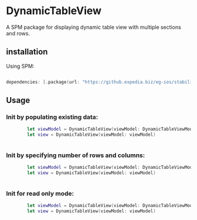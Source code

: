 # DynamicTableView
A SPM package for displaying dynamic table view with multiple sections and rows.

## installation
Using SPM:

```swift

dependencies: [.package(url: "https://github.expedia.biz/eg-ios/stability-tracker-ios.git", .upToNextMinor(from: "1.0.0"))]
```

## Usage
### Init by populating existing data: 
```swift
        let viewModel = DynamicTableView(viewModel: DynamicTableViewModel(tableData: [["R1", "R2", "R3"], ["C1", "2", "3"], ["C2", "5", "6"]], config: DynamicTableConfig(isEditable: true, keyboardType: .decimalPad), onDynamicTableUpdated: MyImplementation()))
        let view = DynamicTableView(viewModel: viewModel)
        
```
### Init by specifying number of rows and columns: 
```swift
        let viewModel = DynamicTableView(viewModel: DynamicTableViewModel(numberOfRows: 4, numberOfColumns: 4, config: DynamicTableConfig(isEditable: true, keyboardType: .decimalPad), onDynamicTableUpdated: MyImplementation()))
        let view = DynamicTableView(viewModel: viewModel)
        
```
### Init for read only mode: 
```swift
        let viewModel = DynamicTableView(viewModel: DynamicTableViewModel(tableData: [["R1", "R2", "R3"], ["C1", "2", "3"], ["C2", "5", "6"]], config: DynamicTableConfig(isEditable: false, keyboardType: .decimalPad), onDynamicTableUpdated: MyImplementation()))
        let view = DynamicTableView(viewModel: viewModel)
        
```
